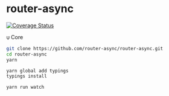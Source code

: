 # router-async
[![Coverage Status](https://coveralls.io/repos/github/router-async/router-async/badge.svg?branch=master)](https://coveralls.io/github/router-async/router-async?branch=master)

⍦ Core
```bash
git clone https://github.com/router-async/router-async.git
cd router-async
yarn

yarn global add typings
typings install

yarn run watch
```

